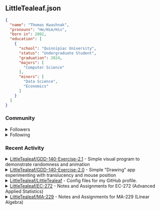 <h2>LittleTealeaf.json</h2>

```json
{
  "name": "Thomas Kwashnak",
  "pronouns": "He/Him/His",
  "born in": 2002,
  "education": [
    {
      "school": "Quinnipiac University",
      "status": "Undergraduate Student",
      "graduation": 2024,
      "majors": [
        "Computer Science"
      ],
      "minors": [
        "Data Science",
        "Economics"
      ]
    }
  ]
}
```
<h3>Community</h3>
<details><summary>Followers</summary><a href="https://github.com/eebalboni"><img src="https://avatars.githubusercontent.com/u/84345297?v=4" alt = "eebalboni" style="width:50px;height:50px"></a><a href="https://github.com/PriscillaE1"><img src="https://avatars.githubusercontent.com/u/91395861?v=4" alt = "PriscillaE1" style="width:50px;height:50px"></a></details>
<details><summary>Following</summary><a href="https://github.com/3b1b"><img src="https://avatars.githubusercontent.com/u/11601040?v=4" alt = "3b1b" style="width:50px;height:50px"></a><a href="https://github.com/a-r-t"><img src="https://avatars.githubusercontent.com/u/26610904?v=4" alt = "a-r-t" style="width:50px;height:50px"></a><a href="https://github.com/swirty"><img src="https://avatars.githubusercontent.com/u/35018264?v=4" alt = "swirty" style="width:50px;height:50px"></a><a href="https://github.com/BobdaFett"><img src="https://avatars.githubusercontent.com/u/57099895?v=4" alt = "BobdaFett" style="width:50px;height:50px"></a><a href="https://github.com/Clemeit"><img src="https://avatars.githubusercontent.com/u/60582814?v=4" alt = "Clemeit" style="width:50px;height:50px"></a><a href="https://github.com/eebalboni"><img src="https://avatars.githubusercontent.com/u/84345297?v=4" alt = "eebalboni" style="width:50px;height:50px"></a><a href="https://github.com/PriscillaE1"><img src="https://avatars.githubusercontent.com/u/91395861?v=4" alt = "PriscillaE1" style="width:50px;height:50px"></a></details>
<h3>Recent Activity</h3>
<details><summary><a href="https://github.com/LittleTealeaf/GDD-140-Exercise-2.1">LittleTealeaf/GDD-140-Exercise-2.1</a> - Simple visual program to demonstrate randomness and animation</summary><ul><li><a href="https://github.com/LittleTealeaf/GDD-140-Exercise-2.1/commit/c79e6fbca0c583805494448e44c76931105a90d6">#C79E6FB</a> <code>main</code> added pages deployment status badge</li><li><a href="https://github.com/LittleTealeaf/GDD-140-Exercise-2.1/commit/239ca73b87e6eaca8996b33e35b6649bf976f3c7">#239CA73</a> <code>main</code> Updated REAMDE.md title</li></ul></details><details><summary><a href="https://github.com/LittleTealeaf/GDD-140-Exercise-2.0">LittleTealeaf/GDD-140-Exercise-2.0</a> - Simple "Drawing" app experimenting with translucency and mouse position</summary><ul><li><a href="https://github.com/LittleTealeaf/GDD-140-Exercise-2.0/commit/6882905297a35f557a45a23b20a10e77e2c9da23">#6882905</a> <code>main</code> Update README.md</li></ul></details><details><summary><a href="https://github.com/LittleTealeaf/LittleTealeaf">LittleTealeaf/LittleTealeaf</a> - Config files for my GitHub profile.</summary><ul><li><a href="https://github.com/LittleTealeaf/LittleTealeaf/commit/3f2bfc9291c326c74140b16e950835181a53d7fd">#3F2BFC9</a> <code>python</code> Readded community</li><li><a href="https://github.com/LittleTealeaf/LittleTealeaf/commit/bacefa0982c705680210de7db6149ee47ddbb50c">#BACEFA0</a> <code>python</code> Expanded out Issues block</li><li>Issue Closed</li><li><a href="https://github.com/LittleTealeaf/LittleTealeaf/commit/3318d8da24f34223b728f23cd679b299c2f60472">#3318D8D</a> <code>python</code> SHA links are now all uppercase</li><li><a href="https://github.com/LittleTealeaf/LittleTealeaf/commit/fd9701d6dfa250381a775467fdf6559a5177a89c">#FD9701D</a> <code>python</code> Removed unused ccode</li><li><a href="https://github.com/LittleTealeaf/LittleTealeaf/commit/83f8c30833d84db07a66d80d92d0e0f23c0f8c18">#83F8C30</a> <code>python</code> Started work on new format</li><li>Issue Comment Event</li><li>Issues: Opened <a href="https://github.com/LittleTealeaf/LittleTealeaf/issues/2">#2</a> - Test Issue</li><li><a href="https://github.com/LittleTealeaf/LittleTealeaf/commit/0fe8c18f3c08293195423c9cf3c1de9f1869d4dc">#0FE8C18</a> <code>python</code> Added all events</li><li><a href="https://github.com/LittleTealeaf/LittleTealeaf/commit/bcca240121cea6c2c2c7fd675d221a2d0b1c329b">#BCCA240</a> <code>python</code> added todo links</li><li><a href="https://github.com/LittleTealeaf/LittleTealeaf/commit/4d7bd52bf413c95a6c2bd8ee1c4e1fb013bd5c5e">#4D7BD52</a> <code>python</code> Formatting test</li><li><a href="https://github.com/LittleTealeaf/LittleTealeaf/commit/ac0d834875e9a194ad69149e37e0b605cf2e9958">#AC0D834</a> <code>python</code> Added recent activity header</li><li><a href="https://github.com/LittleTealeaf/LittleTealeaf/commit/905e2a6b41d820bb232b47096746029da8baa201">#905E2A6</a> <code>python</code> Recent Repositories now contains commits</li><li><a href="https://github.com/LittleTealeaf/LittleTealeaf/commit/e33e2882030e1a339fb651718ab7f4eebdc40f91">#E33E288</a> <code>python</code> using api keys now</li><li><a href="https://github.com/LittleTealeaf/LittleTealeaf/commit/4ef318954447e76f27c4d7af4a847233d6d794e9">#4EF3189</a> <code>python</code> added "html" infront of each html method</li><li><a href="https://github.com/LittleTealeaf/LittleTealeaf/commit/f9ef5f0bc7c9a822ccc95286fd0480e4869b1c58">#F9EF5F0</a> <code>python</code> renamed methods</li><li><a href="https://github.com/LittleTealeaf/LittleTealeaf/commit/5fd83480996322c5711a90a99d1ae8f700cb3952">#5FD8348</a> <code>python</code> Education is now in a list</li><li><a href="https://github.com/LittleTealeaf/LittleTealeaf/commit/2aaa0a143ffccf4ede02fe3cb400221f7feb8810">#2AAA0A1</a> <code>python</code> Checking look on github</li><li><a href="https://github.com/LittleTealeaf/LittleTealeaf/commit/b018cb7cf0fd967bf3637128144b4d66d35a3307">#B018CB7</a> <code>python</code> New layout?</li><li><a href="https://github.com/LittleTealeaf/LittleTealeaf/commit/c75846f80f4fc0eff24e609ee6d894a2dadb6411">#C75846F</a> <code>python</code> Added json_block() method</li><li><a href="https://github.com/LittleTealeaf/LittleTealeaf/commit/e310a44a0d30ade16e356bb71247271fb41a9889">#E310A44</a> <code>python</code> Updated README_TEMPLATE.md</li><li><a href="https://github.com/LittleTealeaf/LittleTealeaf/commit/00627b666367f9af54e167925e3012dd93c01df4">#00627B6</a> <code>python</code> Added to content.json</li><li><a href="https://github.com/LittleTealeaf/LittleTealeaf/commit/3622ef3eab4bdf3e72d8746484573a579573fd1e">#3622EF3</a> <code>python</code> Test didn't work</li><li><a href="https://github.com/LittleTealeaf/LittleTealeaf/commit/366cc0327085909d297f8ed6e6fe8099d575d3da">#366CC03</a> <code>python</code> Testing HTML</li></ul></details><details><summary><a href="https://github.com/LittleTealeaf/EC-272">LittleTealeaf/EC-272</a> - Notes and Assignments for EC-272 (Advanced Applied Statistics)</summary><ul><li><a href="https://github.com/LittleTealeaf/EC-272/commit/00f200cbdc3a7bce6a8c61b5a86e4738d664555d">#00F200C</a> <code>main</code> Class notes</li></ul></details><details><summary><a href="https://github.com/LittleTealeaf/MA-229">LittleTealeaf/MA-229</a> - Notes and Assignments for MA-229 (Linear Algebra)</summary><ul><li><a href="https://github.com/LittleTealeaf/MA-229/commit/c0bc8e81c94c1870c647961218a7f3aac1f168d7">#C0BC8E8</a> <code>main</code> Reading 9 annotations</li><li><a href="https://github.com/LittleTealeaf/MA-229/commit/7b241e77b440b07f06f0feb0b37cae70b0c52ded">#7B241E7</a> <code>main</code> Reading 9</li></ul></details>
